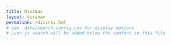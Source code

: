 ```yaml
---
title: DixiNav
layout: dixinav
permalink: /dixinav.hml
# see _data/search-config.csv for display options
# Lunr.js search will be added below the content in this file
---
```



